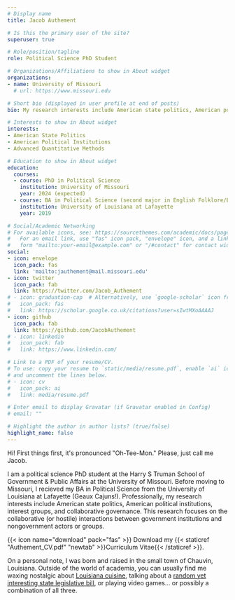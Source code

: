 ```yaml
---
# Display name
title: Jacob Authement

# Is this the primary user of the site?
superuser: true

# Role/position/tagline
role: Political Science PhD Student

# Organizations/Affiliations to show in About widget
organizations:
- name: University of Missouri
  # url: https://www.missouri.edu

# Short bio (displayed in user profile at end of posts)
bio: My research interests include American state politics, American political institutions, and advanced quantitative methods.

# Interests to show in About widget
interests:
- American State Politics
- American Political Institutions
- Advanced Quantitative Methods

# Education to show in About widget
education:
  courses:
  - course: PhD in Political Science
    institution: University of Missouri
    year: 2024 (expected)
  - course: BA in Political Science (second major in English Folklore/Ethnography)
    institution: University of Louisiana at Lafayette
    year: 2019

# Social/Academic Networking
# For available icons, see: https://sourcethemes.com/academic/docs/page-builder/#icons
#   For an email link, use "fas" icon pack, "envelope" icon, and a link in the
#   form "mailto:your-email@example.com" or "/#contact" for contact widget.
social:
- icon: envelope
  icon_pack: fas
  link: 'mailto:jauthement@mail.missouri.edu'
- icon: twitter
  icon_pack: fab
  link: https://twitter.com/Jacob_Authement
# - icon: graduation-cap  # Alternatively, use `google-scholar` icon from `ai` icon pack
#   icon_pack: fas
#   link: https://scholar.google.co.uk/citations?user=sIwtMXoAAAAJ
- icon: github
  icon_pack: fab
  link: https://github.com/JacobAuthement
# - icon: linkedin
#   icon_pack: fab
#   link: https://www.linkedin.com/

# Link to a PDF of your resume/CV.
# To use: copy your resume to `static/media/resume.pdf`, enable `ai` icons in `params.toml`, 
# and uncomment the lines below.
# - icon: cv
#   icon_pack: ai
#   link: media/resume.pdf

# Enter email to display Gravatar (if Gravatar enabled in Config)
# email: ""

# Highlight the author in author lists? (true/false)
highlight_name: false
---
```


Hi! First things first, it's pronounced "Oh-Tee-Mon." Please, just call me Jacob.

I am a political science PhD student at the Harry S Truman School of Government & Public Affairs at the University of Missouri. Before moving to Missouri, I recieved my BA in Political Science from the University of Louisiana at Lafayette (Geaux Cajuns!). Professionally, my research interests include American state politics, American political institutions, interest groups, and collaborative governance. This research focuses on the collaborative (or hostile) interactions between government institutions and nongovernment actors or groups.

{{< icon name="download" pack="fas" >}} Download my {{< staticref "Authement_CV.pdf" "newtab" >}}Curriculum Vitae{{< /staticref >}}.

On a personal note, I was born and raised in the small town of Chauvin, Louisiana. Outside of the world of academia, you can usually find me waxing nostalgic about [Louisiana cuisine](mosquitosupperclub.com), talking about a [random yet interesting state legislative bill](https://legis.la.gov/legis/BillInfo.aspx?s=21RS&b=HB351&sbi=y), or playing video games... or possibly a combination of all three.
